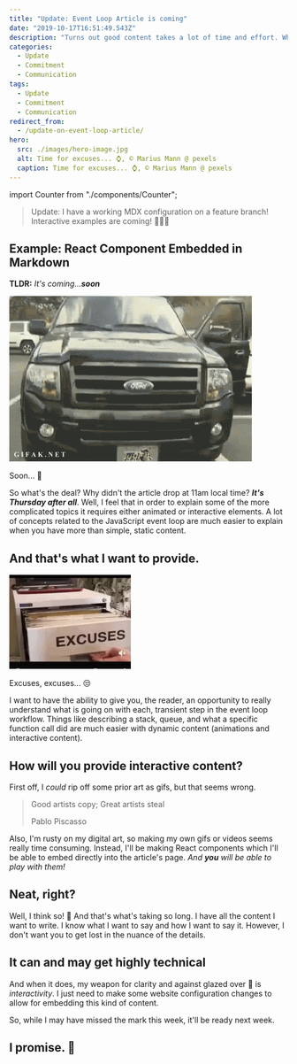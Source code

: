 ```yaml
---
title: "Update: Event Loop Article is coming"
date: "2019-10-17T16:51:49.543Z"
description: "Turns out good content takes a lot of time and effort. Who knew? 🤷‍♂️ 😂"
categories:
  - Update
  - Commitment
  - Communication
tags:
  - Update
  - Commitment
  - Communication
redirect_from:
  - /update-on-event-loop-article/
hero:
  src: ./images/hero-image.jpg
  alt: Time for excuses... ⌚️, © Marius Mann @ pexels
  caption: Time for excuses... ⌚️, © Marius Mann @ pexels
---
```


import Counter from "./components/Counter";

> Update: I have a working MDX configuration on a feature branch!
> Interactive examples are coming! 💪💪💪

## Example: React Component Embedded in Markdown

<Counter caption="Turns out good content takes a lot of time and effort. Who knew? 🤷‍♂️ 😂" />

**TLDR:** _It's coming...**soon**_

![Soon... 🦉](./images/soon.gif)

<figcaption>Soon... 🦉</figcaption>

So what's the deal? Why didn't the article drop at 11am local time?
_**It's Thursday after all**_.
Well, I feel that in order to explain some of the more complicated topics it requires either animated or interactive elements.
A lot of concepts related to the JavaScript event loop are much easier to explain when you have more than simple, static content.

## And that's what I want to provide.

![Excuses, excuses... 😒](./images/excuses.gif)

<figcaption>Excuses, excuses... 😒</figcaption>

I want to have the ability to give you, the reader, an opportunity to really understand what is going on with each, transient step in the event loop workflow.
Things like describing a stack, queue, and what a specific function call did are much easier with dynamic content (animations and interactive content).

## How will you provide interactive content?

First off, I _could_ rip off some prior art as gifs, but that seems wrong.

> Good artists copy; Great artists steal
>
> Pablo Piscasso

Also, I'm rusty on my digital art, so making my own gifs or videos seems really time consuming.
Instead, I'll be making React components which I'll be able to embed directly into the article's page.
_And **you** will be able to play with them!_

## Neat, right?

Well, I think so! 🌝
And that's what's taking so long.
I have all the content I want to write.
I know what I want to say and how I want to say it.
However, I don't want you to get lost in the nuance of the details.

## It can and may get highly technical

And when it does, my weapon for clarity and against glazed over 👀 is _interactivity_.
I just need to make some website configuration changes to allow for embedding this kind of content.

So, while I may have missed the mark this week, it'll be ready next week.

## I promise. 🤞
